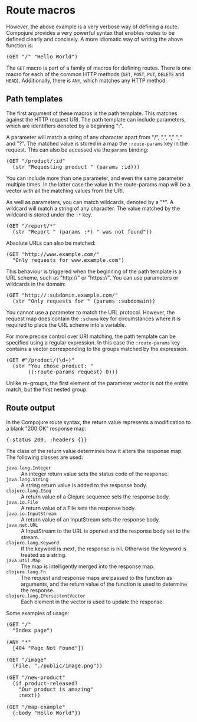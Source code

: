 # Route macros

However, the above example is a very verbose way of defining a route. Compojure
provides a very powerful syntax that enables routes to be defined clearly and
concisely. A more idiomatic way of writing the above function is:

<pre class="brush:clojure">
(GET "/" "Hello World")
</pre>

The `GET` macro is part of a family of macros for defining routes. There is one
macro for each of the common HTTP methods (`GET`, `POST`, `PUT`, `DELETE` and
`HEAD`). Additionally, there is `ANY`, which matches any HTTP method.

## Path templates

The first argument of these macros is the path template. This matches against
the HTTP request URI. The path template can include parameters, which are
identifiers denoted by a beginning ":".

A parameter will match a string of any character apart from "/", ".", "," ";"
and "?". The matched value is stored in a map the `:route-params` key in the
request. This can also be accessed via the `params` binding:

<pre class="brush:clojure">
(GET "/product/:id"
  (str "Requesting product " (params :id)))
</pre>

You can include more than one parameter, and even the same parameter multiple
times. In the latter case the value in the route-params map will be a vector
with all the matching values from the URI. 

As well as parameters, you can match wildcards, denoted by a "\*". A wildcard
will match a string of any character. The value matched by the wildcard is
stored under the `:*` key.

<pre class="brush:clojure">
(GET "/report/*"
  (str "Report " (params :*) " was not found"))
</pre>

Absolute URLs can also be matched:

<pre class="brush:clojure">
(GET "http://www.example.com/"
  "Only requests for www.example.com")
</pre>

This behaviour is triggered when the beginning of the path template is
a URL scheme, such as "http://" or "https://". You can use parameters
or wildcards in the domain: 

<pre class="brush:clojure">
(GET "http://:subdomin.example.com/"
  (str "Only requests for " (params :subdomain))
</pre>

You cannot use a parameter to match the URL protocol. However, the request map
does contain the `:scheme` key for circumstances where it is required to place
the URL scheme into a variable.

For more precise control over URI matching, the path template can be specified
using a regular expression. In this case the `:route-params` key contains a
vector corresponding to the groups matched by the expression.

<pre class="brush:clojure">
(GET #"/product/(\d+)"
  (str "You chose product: "
       ((:route-params request) 0)))
</pre>

Unlike re-groups, the first element of the parameter vector is not the
entire match, but the first nested group.

## Route output

In the Compojure route syntax, the return value represents a modification to a
blank "200 OK" response map:

<pre class="brush:clojure">
{:status 200, :headers {}}
</pre>

The class of the return value determines how it alters the response map. The
following classes are used:

<dl>
  <dt><code>java.lang.Integer</code></dt>
  <dd>An integer return value sets the status code of the response.</dd>

  <dt><code>java.lang.String</code></dt>
  <dd>A string return value is added to the response body.</dd>

  <dt><code>clojure.lang.ISeq</code></dt>
  <dd>A return value of a Clojure sequence sets the response body.</dd>

  <dt><code>java.io.File</code></dt>
  <dd>A return value of a File sets the response body.</dd>

  <dt><code>java.io.InputStream</code></dt>
  <dd>A return value of an InputStream sets the response body.</dd>

  <dt><code>java.net.URL</code></dt>
  <dd>A InputStream to the URL is opened and the response body set to the
  stream.</dd>

  <dt><code>clojure.lang.Keyword</code></dt>
  <dd>If the keyword is :next, the response is nil. Otherwise the keyword is
  treated as a string.</dd>

  <dt><code>java.util.Map</code></dt>
  <dd>The map is intelligently merged into the response map.</dd>

  <dt><code>clojure.lang.Fn</code></dt>
  <dd>The request and response maps are passed to the function as arguments,
  and the return value of the function is used to determine the response.</dd>

  <dt><code>clojure.lang.IPersistentVector</code></dt>
  <dd>Each element in the vector is used to update the response.</dd>
</dl>

Some examples of usage:

<pre class="brush:clojure">
(GET "/"
  "Index page")

(ANY "*"
  [404 "Page Not Found"])

(GET "/image"
  (File. "./public/image.png"))

(GET "/new-product"
  (if product-released?
    "Our product is amazing"
    :next))

(GET "/map-example"
  {:body "Hello World"})
</pre>
